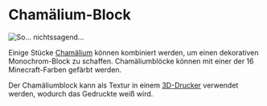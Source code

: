 # Chamälium-Block

![So... nichtssagend...](oredict:oc:chameliumBlock)

Einige Stücke [Chamälium](../item/chamelium.md) können kombiniert werden, um einen dekorativen Monochrom-Block zu schaffen. Chamäliumblöcke können mit einer der 16 Minecraft-Farben gefärbt werden.

Der Chamäliumblock kann als Textur in einem [3D-Drucker](print.md) verwendet werden, wodurch das Gedruckte weiß wird.
